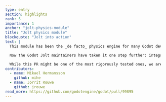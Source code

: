```yaml
---
type: entry
section: highlights
rank: 5
importance: 1
anchor: "jolt-physics-module"
title: "Jolt physics module"
blockquote: "Jolt into action"
text: |
  This module has been the _de facto_ physics engine for many Godot developers since its inception in late 2022, so it only made sense to promote it to an official addon for more users to find.

  Now the Godot Jolt maintainers have taken it one step further: integrating the module into the engine directly. A process that ended up requiring over 500 files and 115 thousand lines of code!

  While this PR might be one of the most rigorously tested ones, we are eagerly awaiting your feedback (and [GitHub issues](https://github.com/godotengine/godot/issues)) to eventually be able to drop the "experimental" label on this addition. Until then, you have to enable this alternative to Godot Physics in the project settings. Before you do, make sure to check if your interests/use-cases are properly supported in the documentation.
contributors:
  - name: Mikael Hermansson
    github: mihe
  - name: Jorrit Rouwe
    github: jrouwe
read_more: https://github.com/godotengine/godot/pull/99895
---
```

